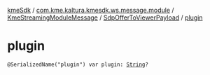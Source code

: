 [kmeSdk](../../../index.md) / [com.kme.kaltura.kmesdk.ws.message.module](../../index.md) / [KmeStreamingModuleMessage](../index.md) / [SdpOfferToViewerPayload](index.md) / [plugin](./plugin.md)

# plugin

`@SerializedName("plugin") var plugin: `[`String`](https://kotlinlang.org/api/latest/jvm/stdlib/kotlin/-string/index.html)`?`